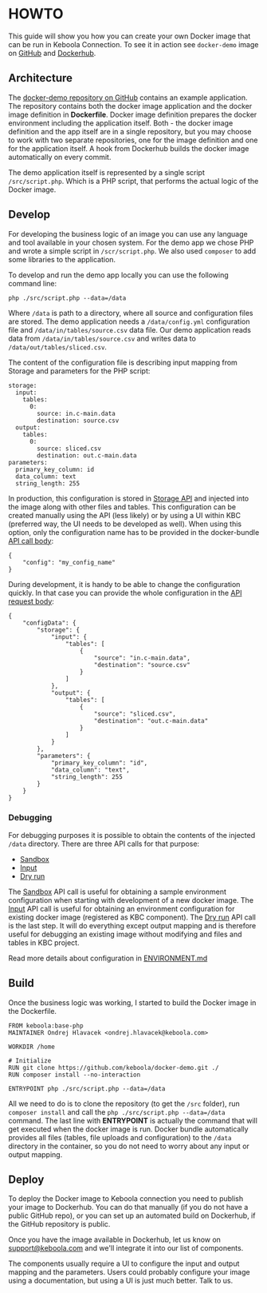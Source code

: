 # HOWTO

This guide will show you how you can create your own Docker image that can be run in Keboola Connection. To see it in action see `docker-demo` image on [GitHub](https://github.com/keboola/docker-demo) and [Dockerhub](https://registry.hub.docker.com/u/keboola/docker-demo/).


## Architecture

The [docker-demo repository on GitHub](https://github.com/keboola/docker-demo) contains an example application. The repository contains both the docker image application and the docker image definition in **Dockerfile**. Docker image definition prepares the docker environment including the application itself. Both - the docker image definition and the app itself are in a single repository, but you may choose to work with two separate repositories, one for the image definition and one for the application itself. A hook from Dockerhub builds the docker image automatically on every commit.  

The demo application itself is represented by a single script `/src/script.php`. Which is a PHP script, that performs the actual logic of the Docker image.


## Develop

For developing the business logic of an image you can use any language and tool available in your chosen system. For the demo app we chose PHP and wrote a simple script in `/scr/script.php`. We also used `composer` to add some libraries to the application.

To develop and run the demo app locally you can use the following command line:

	php ./src/script.php --data=/data
	
Where `/data` is path to a directory, where all source and configuration files are stored. The demo application needs a `/data/config.yml` configuration file and `/data/in/tables/source.csv` data file.
Our demo application reads data from `/data/in/tables/source.csv` and writes data to `/data/out/tables/sliced.csv`.

The content of the configuration file is describing input mapping from Storage and parameters for the PHP script:

	storage:
	  input:
	    tables:
	      0:
	        source: in.c-main.data
	        destination: source.csv
	  output:
	    tables:
	      0:
	        source: sliced.csv
	        destination: out.c-main.data
	parameters: 
	  primary_key_column: id
	  data_column: text
	  string_length: 255
	    	  	  	  	  
In production, this configuration is stored in [Storage API](http://docs.keboola.apiary.io/#components) and injected into the image along with other files and tables. This configuration can be created manually using the API (less likely) or by using a UI within KBC (preferred way, the UI needs to be developed as well). When using this option, only the configuration name has to be provided in the docker-bundle [API call body](http://docs.kebooladocker.apiary.io/#reference/run/create-a-job/stored-configuration):

	{
		"config": "my_config_name"
	}
 
During development, it is handy to be able to change the configuration quickly. In that case you can provide the whole configuration in the [API request body](http://docs.kebooladocker.apiary.io/#reference/run/create-a-job/custom-configuration):

	{
		"configData": {
			"storage": {
				"input": {
					"tables": [
						{
							"source": "in.c-main.data",
							"destination": "source.csv"
						}
					]
				},
				"output": {
					"tables": [
						{
							"source": "sliced.csv",
							"destination": "out.c-main.data"
						}
					]
				}
			},
			"parameters": {
				"primary_key_column": "id",
				"data_column": "text",
				"string_length": 255
			}
		}
	}
  
  
### Debugging
For debugging purposes it is possible to obtain the contents of the injected `/data` directory. There are three API calls for that purpose:
- [Sandbox](http://docs.kebooladocker.apiary.io/#reference/sandbox)
- [Input](http://docs.kebooladocker.apiary.io/#reference/input)
- [Dry run](http://docs.kebooladocker.apiary.io/#reference/dry-run)

The [Sandbox](http://docs.kebooladocker.apiary.io/#reference/sandbox) API call is useful for obtaining a sample environment configuration when starting with development of a new docker image. The [Input](http://docs.kebooladocker.apiary.io/#reference/input) API call is useful for obtaining an environment configuration for existing docker image (registered as KBC component). The [Dry run](http://docs.kebooladocker.apiary.io/#reference/dry-run) API call is the last step. It will do everything except output mapping and is therefore useful for debugging an existing image without modifying and files and tables in KBC project.

Read more details about configuration in [ENVIRONMENT.md](ENVIRONMENT.md)


## Build

Once the business logic was working, I started to build the Docker image in the Dockerfile.

	FROM keboola:base-php
	MAINTAINER Ondrej Hlavacek <ondrej.hlavacek@keboola.com>
	
	WORKDIR /home
	
	# Initialize 
	RUN git clone https://github.com/keboola/docker-demo.git ./
	RUN composer install --no-interaction

	ENTRYPOINT php ./src/script.php --data=/data

All we need to do is to clone the repository (to get the `/src` folder), run `composer install` and call the `php ./src/script.php --data=/data` command. The last line with **ENTRYPOINT** is actually the command that 
will get executed when the docker image is run. Docker bundle automatically provides all files (tables, file uploads and configuration) to the `/data` directory in the container, so you do not need to worry about any input or output mapping. 

## Deploy

To deploy the Docker image to Keboola connection you need to publish your image to Dockerhub. You can do that manually (if you do not have a public GitHub repo), or you can set up an automated build on Dockerhub, if the GitHub repository is public.

Once you have the image available in Dockerhub, let us know on [support@keboola.com](mailto:support@keboola.com) and we'll integrate it into our list of components.

The components usually require a UI to configure the input and output mapping and the parameters. Users could probably configure your image using a documentation, but using a UI is just much better. Talk to us.
